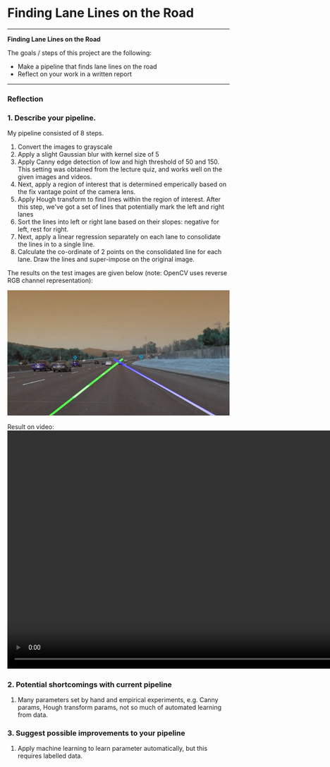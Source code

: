 # **Finding Lane Lines on the Road** 

---

**Finding Lane Lines on the Road**

The goals / steps of this project are the following:
* Make a pipeline that finds lane lines on the road
* Reflect on your work in a written report


[//]: # (Image References)

[image1]: ./test_images_output/solidWhiteCurve.jpg "solidWhiteCurve.jpg"

---

### Reflection

### 1. Describe your pipeline. 

My pipeline consisted of 8 steps. 

1. Convert the images to grayscale
2. Apply a slight Gaussian blur with kernel size of 5
3. Apply Canny edge detection of low and high threshold of 50 and 150. This setting was obtained from the lecture quiz, and works well on the given images and videos.
4. Next, apply a region of interest that is determined emperically based on the fix vantage point of the camera lens. 
5. Apply Hough transform to find lines within the region of interest. After this step, we've got a set of lines that potentially mark the left and right lanes
6. Sort the lines into left or right lane based on their slopes: negative for left, rest for right.
7. Next, apply a linear regression separately on each lane to consolidate the lines in to a single line. 
8. Calculate the co-ordinate of 2 points on the consolidated line for each lane. Draw the lines and super-impose on the original image.

The results on the test images are given below (note: OpenCV uses reverse RGB channel representation):

![alt text][image1]

Result on video:
<video id="video1" class="video-js vjs-default-skin" controls
preload="auto" width="960" height="540" data-setup="{}">
<source src="/test_videos_output/solidWhiteRight.mp4" type='video/mp4'>
</video>

### 2. Potential shortcomings with current pipeline

1. Many parameters set by hand and empirical experiments, e.g. Canny params, Hough transform params, not so much of automated learning from data.


### 3. Suggest possible improvements to your pipeline

1. Apply machine learning to learn parameter automatically, but this requires labelled data.


